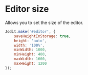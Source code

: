 # Editor size

Allows you to set the size of the editor.

```js
Jodit.make('#editor', {
	saveHeightInStorage: true,
	height: 'auto',
	width: '100%',
	minWidth: 1000,
	minHeight: 400,
	maxWidth: 1600,
	maxHeight: 1200
});
```
